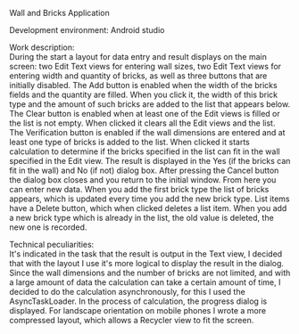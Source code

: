 Wall and Bricks Application
 
Development environment:  Android studio

Work description:                                                         
     During the start a layout for data entry and result displays on the main screen: two Edit Text views for entering wall sizes, two Edit Text views for entering width and quantity of bricks, as well as three buttons that are initially disabled. The Add button is enabled when the width of the bricks fields and the quantity are filled. When you click it, the width of this brick type and the amount of such bricks are added to the list that appears below. The Clear button is enabled when at least one of the Edit views is filled or the list is not empty. When clicked it clears all the Edit views and the list. The Verification button is enabled if the wall dimensions are entered and at least one type of bricks is added to the list. When clicked it starts calculation to determine if the bricks specified in the list can fit in the wall specified in the Edit view. The result is displayed in the Yes (if the bricks can fit in the wall) and No (if not) dialog box. After pressing the Cancel button the dialog box closes and you return to the initial window. From here you can enter new data. When you add the first brick type the list of bricks appears, which is updated every time you add the new brick type. List items have a Delete button, which when clicked deletes a list item. When you add a new brick type which is already in the list, the old value is deleted, the new one is recorded.

Technical peculiarities:                                                                        
     It's indicated in the task that the result is output in the Text view, I decided that with the layout I use it's more logical to display the result in the dialog. Since the wall dimensions and the number of bricks are not limited, and with a large amount of data the calculation can take a certain amount of time, I decided to do the calculation asynchronously, for this I used the AsyncTaskLoader. In the process of calculation, the progress dialog is displayed. For landscape orientation on mobile phones I wrote a more compressed layout, which allows a Recycler view to fit the screen.
